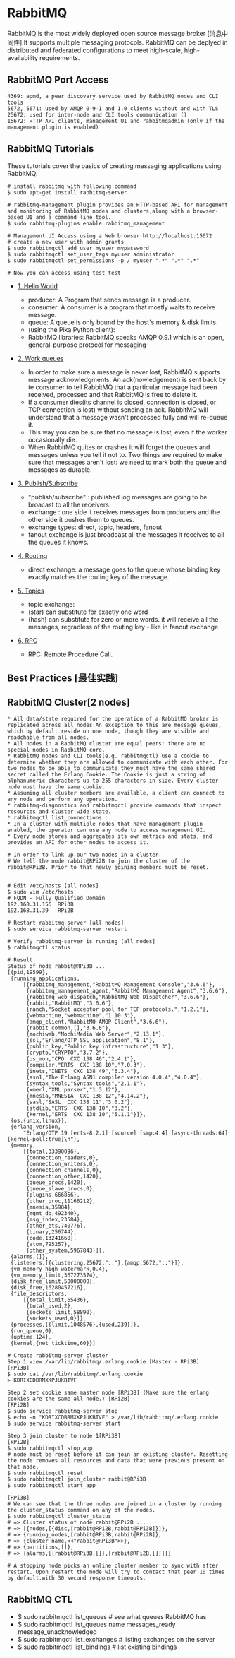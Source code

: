 RabbitMQ 
========

RabbitMQ is the most widely deployed open source message broker [消息中间件].It supports multiple messaging protocols.
RabbitMQ can be deplyed in distributed and federated configurations to meet high-scale, high-availability requirements.

RabbitMQ Port Access
--------------------
    4369: epmd, a peer discovery service used by RabbitMQ nodes and CLI tools
    5672, 5671: used by AMQP 0-9-1 and 1.0 clients without and with TLS
    25672: used for inter-node and CLI tools communication ()
    15672: HTTP API clients, management UI and rabbitmqadmin (only if the management plugin is enabled)
    

RabbitMQ Tutorials
------------------

These tutorials cover the basics of creating messaging applications using RabbitMQ.

```
# install rabbitmq with following command 
$ sudo apt-get install rabbitmq-server 

# rabbitmq-management plugin provides an HTTP-based API for management and monitoring of RabbitMQ nodes and clusters,along with a browser-based UI and a command line tool.
$ sudo rabbitmq-plugins enable rabbitmq_management

# Management UI Access using a Web browser http://localhost:15672 
# create a new user with admin grants
$ sudo rabbitmqctl add_user myuser mypassword 
$ sudo rabbitmqctl set_user_tags myuser administrator 
$ sudo rabbitmqctl set_permissions -p / myuser ".*" ".*" ".*"

# Now you can access using test test 
```

- [1. Hello World](/root/ilikeit/RabbitMQCrashCourse/tutorials/helloworld/receive.py)
    - producer: A Program that sends message is a producer.
    - consumer: A consumer is a program that mostly waits to receive message.
    - queue: A queue is only bound by the host's memory & disk limits.
    - (using the Pika Python client): 
    - RabbitMQ libraries: RabbitMQ speaks AMQP 0.9.1 which is an open, general-purpose protocol for messaging

- [2. Work queues](/root/ilikeit/RabbitMQCrashCourse/tutorials/workqueues/worker_ack_durability.py)
    - In order to make sure a message is never lost, RabbitMQ supports message acknowledgments. An ack(nowledgement) is sent back by te consumer to tell RabbitMQ that a particular message had been received, processed and that RabbitMQ is free to delete it. 
    - If a consumer dies(its channel is closed, connection is closed, or TCP connection is lost) without sending an ack. RabbitMQ will understand that a message wasn't processed fully and will re-queue it.
    - This way you can be sure that no message is lost, even if the worker occasionally die.
    - When RabbitMQ quites or crashes it will forget the queues and messages unless you tell it not to. Two things are required to make sure that messages aren't lost: we need to mark both the queue and messages as durable.

- [3. Publish/Subscribe](/root/ilikeit/RabbitMQCrashCourse/tutorials/publishsubscribe/emit_log.py)
    - "publish/subscribe" : published log messages are going to be broacast to all the receivers.
    - exchange : one side it receives messages from producers and the other side it pushes them to queues.
    - exchange types: direct, topic, headers, fanout
    - fanout exchange is just broadcast all the messages it receives to all the queues it knows.

- [4. Routing](/root/ilikeit/RabbitMQCrashCourse/tutorials/routing/emit_log_direct.py)
    - direct exchange: a message goes to the queue whose binding key exactly matches the routing key of the message.

- [5. Topics](/root/ilikeit/RabbitMQCrashCourse/tutorials/topics/emit_log_topic.py)
    - topic exchange: 
    - (star) can substitute for exactly one word
    - (hash) can substitute for zero or more words. it will receive all the messages, regradless of the routing key - like in fanout exchange

- [6. RPC](/root/ilikeit/RabbitMQCrashCourse/tutorials/rpc/rpc_client.py)
    - RPC: Remote Procedure Call.
    

Best Practices [最佳实践]
------------------------
    
RabbitMQ Cluster[2 nodes]
-------------------------
    * All data/state required for the operation of a RabbitMQ broker is replicated across all nodes.An exception to this are message queues, which by default reside on one node, though they are visible and readchable from all nodes.
    * All nodes in a RabbitMQ cluster are equal peers: there are no special nodes in RabbitMQ core.
    * RabbitMQ nodes and CLI tools(e.g. rabbitmqctl) use a cookie to determine whether they are allowed to communicate with each other. For two nodes to be able to communicate they must have the same shared secret called the Erlang Cookie. The Cookie is just a string of alphanumeric characters up to 255 characters in size. Every cluster node must have the same cookie.
    * Assuming all cluster members are available, a client can connect to any node and perform any operation.
    * rabbitmq-diagnostics and rabbitmqctl provide commands that inspect resources and cluster-wide state.
    * rabbitmqctl list_connections : 
    * In a cluster with multiple nodes that have management plugin enabled, the operator can use any node to access management UI.
    * Every node stores and aggregates its own metrics and stats, and provides an API for other nodes to access it. 
    
```
# In order to link up our two nodes in a cluster.
# We tell the node rabbit@RPi2B to join the cluster of the rabbit@RPi3B. Prior to that newly joining members must be reset.


# Edit /etc/hosts [all nodes]
$ sudo vim /etc/hosts 
# FQDN - Fully Qualified Domain
192.168.31.156	RPi3B
192.168.31.39 	RPi2B

# Restart rabbitmq-server [all nodes]
$ sudo service rabbitmq-server restart 

# Verify rabbitmq-server is running [all nodes]
$ rabbitmqctl status

# Result
Status of node rabbit@RPi3B ...
[{pid,19599},
 {running_applications,
     [{rabbitmq_management,"RabbitMQ Management Console","3.6.6"},
      {rabbitmq_management_agent,"RabbitMQ Management Agent","3.6.6"},
      {rabbitmq_web_dispatch,"RabbitMQ Web Dispatcher","3.6.6"},
      {rabbit,"RabbitMQ","3.6.6"},
      {ranch,"Socket acceptor pool for TCP protocols.","1.2.1"},
      {webmachine,"webmachine","1.10.3"},
      {amqp_client,"RabbitMQ AMQP Client","3.6.6"},
      {rabbit_common,[],"3.6.6"},
      {mochiweb,"MochiMedia Web Server","2.13.1"},
      {ssl,"Erlang/OTP SSL application","8.1"},
      {public_key,"Public key infrastructure","1.3"},
      {crypto,"CRYPTO","3.7.2"},
      {os_mon,"CPO  CXC 138 46","2.4.1"},
      {compiler,"ERTS  CXC 138 10","7.0.3"},
      {inets,"INETS  CXC 138 49","6.3.4"},
      {asn1,"The Erlang ASN1 compiler version 4.0.4","4.0.4"},
      {syntax_tools,"Syntax tools","2.1.1"},
      {xmerl,"XML parser","1.3.12"},
      {mnesia,"MNESIA  CXC 138 12","4.14.2"},
      {sasl,"SASL  CXC 138 11","3.0.2"},
      {stdlib,"ERTS  CXC 138 10","3.2"},
      {kernel,"ERTS  CXC 138 10","5.1.1"}]},
 {os,{unix,linux}},
 {erlang_version,
     "Erlang/OTP 19 [erts-8.2.1] [source] [smp:4:4] [async-threads:64] [kernel-poll:true]\n"},
 {memory,
     [{total,33390096},
      {connection_readers,0},
      {connection_writers,0},
      {connection_channels,0},
      {connection_other,1420},
      {queue_procs,1420},
      {queue_slave_procs,0},
      {plugins,666856},
      {other_proc,11166212},
      {mnesia,35984},
      {mgmt_db,492340},
      {msg_index,23584},
      {other_ets,740776},
      {binary,256744},
      {code,13241660},
      {atom,795257},
      {other_system,5967843}]},
 {alarms,[]},
 {listeners,[{clustering,25672,"::"},{amqp,5672,"::"}]},
 {vm_memory_high_watermark,0.4},
 {vm_memory_limit,367273574},
 {disk_free_limit,50000000},
 {disk_free,16280457216},
 {file_descriptors,
     [{total_limit,65436},
      {total_used,2},
      {sockets_limit,58890},
      {sockets_used,0}]},
 {processes,[{limit,1048576},{used,239}]},
 {run_queue,0},
 {uptime,124},
 {kernel,{net_ticktime,60}}]
 
# Create rabbitmq-server cluster 
Step 1 view /var/lib/rabbitmq/.erlang.cookie [Master - RPi3B]
[RPi3B]
$ sudo cat /var/lib/rabbitmq/.erlang.cookie 
> KDRIXCDBRMXKPJUKBTVF

Step 2 set cookie same master node [RPi3B] (Make sure the erlang cookies are the same all node.) [RPi2B]
[RPi2B]
$ sudo service rabbitmq-server stop 
$ echo -n "KDRIXCDBRMXKPJUKBTVF" > /var/lib/rabbitmq/.erlang.cookie
$ sudo service rabbitmq-server start

Step 3 join cluster to node 1[RPi3B]
[RPi2B]
$ sudo rabbitmqctl stop_app 
# node must be reset before it can join an existing cluster. Resetting the node removes all resources and data that were previous present on that node.
$ sudo rabbitmqctl reset
$ sudo rabbitmqctl join_cluster rabbit@RPi3B
$ sudo rabbitmqctl start_app 

[RPi3B]
# We can see that the three nodes are joined in a cluster by running the cluster_status command on any of the nodes.
$ sudo rabbitmqctl cluster_status 
# => Cluster status of node rabbit@RPi2B ...
# => [{nodes,[{disc,[rabbit@RPi2B,rabbit@RPi3B]}]},
# => {running_nodes,[rabbit@RPi3B,rabbit@RPi2B]},
# => {cluster_name,<<"rabbit@RPi3B">>},
# => {partitions,[]},
# => {alarms,[{rabbit@RPi3B,[]},{rabbit@RPi2B,[]}]}]

# A stopping node picks an online cluster member to sync with after restart. Upon restart the node will try to contact that peer 10 times by default.with 30 second response timeouts.
```

RabbitMQ CTL
------------

* $ sudo rabbitmqctl list_queues # see what queues RabbitMQ has
* $ sudo rabbitmqctl list_queues name messages_ready message_unacknowledged
* $ sudo rabbitmqctl list_exchanges # listing exchanges on the server
* $ sudo rabbitmqctl list_bindings # list existing bindings  
